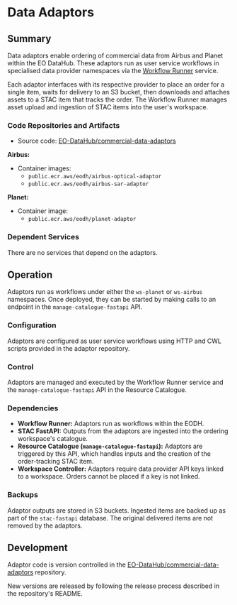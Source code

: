 # Data Adaptors

## Summary

Data adaptors enable ordering of commercial data from Airbus and Planet within the EO DataHub. These adaptors run as user service workflows in specialised data provider namespaces via the [Workflow Runner](workflow-runner.md) service.

Each adaptor interfaces with its respective provider to place an order for a single item, waits for delivery to an S3 bucket, then downloads and attaches assets to a STAC item that tracks the order. The Workflow Runner manages asset upload and ingestion of STAC items into the user's workspace.

### Code Repositories and Artifacts

- Source code: [EO-DataHub/commercial-data-adaptors](https://github.com/EO-DataHub/commercial-data-adaptors)

**Airbus:**
- Container images:
  - `public.ecr.aws/eodh/airbus-optical-adaptor`
  - `public.ecr.aws/eodh/airbus-sar-adaptor`

**Planet:**
- Container image:
  - `public.ecr.aws/eodh/planet-adaptor`

### Dependent Services

There are no services that depend on the adaptors.

## Operation

Adaptors run as workflows under either the `ws-planet` or `ws-airbus` namespaces. Once deployed, they can be started by making calls to an endpoint in the `manage-catalogue-fastapi` API.

### Configuration

Adaptors are configured as user service workflows using HTTP and CWL scripts provided in the adaptor repository.

### Control

Adaptors are managed and executed by the Workflow Runner service and the `manage-catalogue-fastapi` API in the Resource Catalogue.

### Dependencies

- **Workflow Runner:** Adaptors run as workflows within the EODH.
- **STAC FastAPI:** Outputs from the adaptors are ingested into the ordering workspace's catalogue.
- **Resource Catalogue (`manage-catalogue-fastapi`):** Adaptors are triggered by this API, which handles inputs and the creation of the order-tracking STAC item.
- **Workspace Controller:** Adaptors require data provider API keys linked to a workspace. Orders cannot be placed if a key is not linked.

### Backups

Adaptor outputs are stored in S3 buckets. Ingested items are backed up as part of the `stac-fastapi` database. The original delivered items are not removed by the adaptors.

## Development

Adaptor code is version controlled in the [EO-DataHub/commercial-data-adaptors](https://github.com/EO-DataHub/commercial-data-adaptors) repository.

New versions are released by following the release process described in the repository's README.
